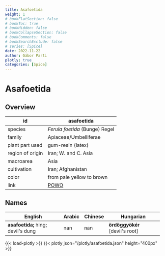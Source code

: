 ```yaml
---
title: Asafoetida
weight: 1
# bookFlatSection: false
# bookToc: true
# bookHidden: false
# bookCollapseSection: false
# bookComments: false
# bookSearchExclude: false
# series: [Spice]
date: 2022-11-22
author: Gábor Parti
plotly: true
categories: [Spice]
---
```


# Asafoetida

## Overview

|       id       |                     asafoetida                    |
|----------------|---------------------------------------------------|
|     species    |           *Ferula foetida* (Bunge) Regel          |
|     family     |               Apiaceae/Umbelliferae               |
| plant part used|                 gum-resin (latex)                 |
|region of origin|                Iran; W. and C. Asia               |
|    macroarea   |                        Asia                       |
|   cultivation  |                 Iran; Afghanistan                 |
|      color     |             from pale yellow to brown             |
|      link      |[POWO](https://powo.science.kew.org/taxon/842277-1)|

## Names

|              English             |Arabic|Chinese|           Hungarian          |
|----------------------------------|------|-------|------------------------------|
|**asafoetida;** hing; devil's dung|  nan |  nan  |**ördöggyökér** [devil's root]|

{{< load-plotly >}}
{{< plotly json="/plotly/asafoetida.json" height="400px" >}}